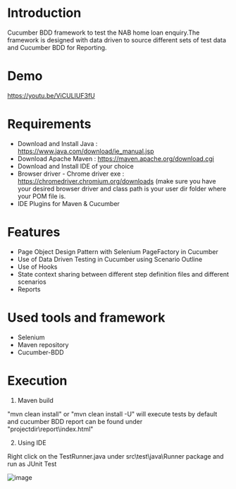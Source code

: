 # **Introduction**

Cucumber BDD framework to test the NAB home loan enquiry.The framework is designed with data driven to source different sets of test data and Cucumber BDD for Reporting.

# **Demo**

https://youtu.be/ViCULIUF3fU

# **Requirements**

- Download and Install Java : https://www.java.com/download/ie_manual.jsp
- Download Apache Maven : https://maven.apache.org/download.cgi 
- Download and Install IDE of your choice
- Browser driver - Chrome driver exe : https://chromedriver.chromium.org/downloads
(make sure you have your desired browser driver and class path is your user dir folder where your POM file is.
- IDE Plugins for Maven & Cucumber

# **Features**

- Page Object Design Pattern with Selenium PageFactory in Cucumber
- Use of Data Driven Testing in Cucumber using Scenario Outline
- Use of Hooks
- State context sharing between different step definition files and different scenarios
- Reports

# **Used tools and framework**
- Selenium
- Maven repository
- Cucumber-BDD

# **Execution**

1. Maven build

 "mvn clean install" or "mvn clean install -U" will execute tests by default and cucumber BDD report can be found under "projectdir\report\index.html"
 
2. Using IDE

Right click on the TestRunner.java under src\test\java\Runner package and run as JUnit Test

![image](https://user-images.githubusercontent.com/68452571/127596583-2d819ab7-7f34-455c-a9b6-6b56b02733f2.png)

